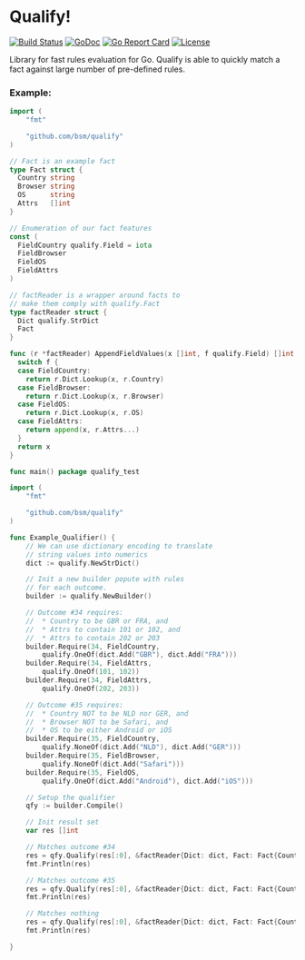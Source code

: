 # Qualify!

[![Build Status](https://travis-ci.org/bsm/qualify.png?branch=master)](https://travis-ci.org/bsm/qualify)
[![GoDoc](https://godoc.org/github.com/bsm/qualify?status.png)](http://godoc.org/github.com/bsm/qualify)
[![Go Report Card](https://goreportcard.com/badge/github.com/bsm/qualify)](https://goreportcard.com/report/github.com/bsm/qualify)
[![License](https://img.shields.io/badge/License-Apache%202.0-blue.svg)](https://opensource.org/licenses/Apache-2.0)

Library for fast rules evaluation for Go. Qualify is able to quickly match a fact against large number of pre-defined rules.

### Example:

```go
import (
	"fmt"

	"github.com/bsm/qualify"
)

// Fact is an example fact
type Fact struct {
  Country string
  Browser string
  OS      string
  Attrs   []int
}

// Enumeration of our fact features
const (
  FieldCountry qualify.Field = iota
  FieldBrowser
  FieldOS
  FieldAttrs
)

// factReader is a wrapper around facts to
// make them comply with qualify.Fact
type factReader struct {
  Dict qualify.StrDict
  Fact
}

func (r *factReader) AppendFieldValues(x []int, f qualify.Field) []int {
  switch f {
  case FieldCountry:
    return r.Dict.Lookup(x, r.Country)
  case FieldBrowser:
    return r.Dict.Lookup(x, r.Browser)
  case FieldOS:
    return r.Dict.Lookup(x, r.OS)
  case FieldAttrs:
    return append(x, r.Attrs...)
  }
  return x
}

func main() package qualify_test

import (
	"fmt"

	"github.com/bsm/qualify"
)

func Example_Qualifier() {
	// We can use dictionary encoding to translate
	// string values into numerics
	dict := qualify.NewStrDict()

	// Init a new builder popute with rules
	// for each outcome.
	builder := qualify.NewBuilder()

	// Outcome #34 requires:
	//  * Country to be GBR or FRA, and
	//  * Attrs to contain 101 or 102, and
	//  * Attrs to contain 202 or 203
	builder.Require(34, FieldCountry,
		qualify.OneOf(dict.Add("GBR"), dict.Add("FRA")))
	builder.Require(34, FieldAttrs,
		qualify.OneOf(101, 102))
	builder.Require(34, FieldAttrs,
		qualify.OneOf(202, 203))

	// Outcome #35 requires:
	//  * Country NOT to be NLD nor GER, and
	//  * Browser NOT to be Safari, and
	//  * OS to be either Android or iOS
	builder.Require(35, FieldCountry,
		qualify.NoneOf(dict.Add("NLD"), dict.Add("GER")))
	builder.Require(35, FieldBrowser,
		qualify.NoneOf(dict.Add("Safari")))
	builder.Require(35, FieldOS,
		qualify.OneOf(dict.Add("Android"), dict.Add("iOS")))

	// Setup the qualifier
	qfy := builder.Compile()

	// Init result set
	var res []int

	// Matches outcome #34
	res = qfy.Qualify(res[:0], &factReader{Dict: dict, Fact: Fact{Country: "GBR", Attrs: []int{101, 202}}})
	fmt.Println(res)

	// Matches outcome #35
	res = qfy.Qualify(res[:0], &factReader{Dict: dict, Fact: Fact{Country: "IRE", OS: "iOS"}})
	fmt.Println(res)

	// Matches nothing
	res = qfy.Qualify(res[:0], &factReader{Dict: dict, Fact: Fact{Country: "NLD"}})
	fmt.Println(res)

}
```

